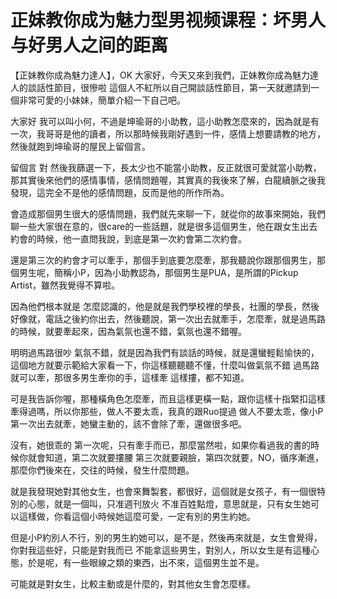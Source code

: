 # 正妹教你成为魅力型男视频课程：坏男人与好男人之间的距离

【正妹教你成為魅力達人】，OK 大家好，今天又來到我們，正妹教你成為魅力達人的談話性節目，很慘啦 這個人不紅所以自己開談話性節目，第一天就邀請到一個非常可愛的小妹妹，簡單介紹一下自己吧。

大家好 我可以叫小何，不過是坤瑜哥的小助教，這小助教怎麼來的，因為就是有一次，我哥哥是他的讀者，所以那時候我剛好遇到一件，感情上想要請教的地方，然後就跑到坤瑜哥的屋民上留個言。

留個言 對 然後我篩選一下，長太少也不能當小助教，反正就很可愛就當小助教，那其實後來他們的感情事情，感情問題喔，其實真的我後來了解，白龍續脈之後我發現，這完全不是他的感情問題，反而是他的所作所為。

會造成那個男生很大的感情問題，我們就先來聊一下，就從你的故事來開始，我們聊一些大家很在意的，很care的一些話題，就是很多這個男生，他在跟女生出去約會的時候，他一直問我說，到底是第一次約會第二次約會。

還是第三次的約會才可以牽手，那個手到底要怎麼牽，那我聽說你跟那個男生，那個男生呢，簡稱小P，因為小助教認為，那個男生是PUA，是所謂的Pickup Artist，雖然我覺得不算啦。

因為他們根本就是 怎麼認識的，他是就是我們學校裡的學長，社團的學長，然後好像就，電話之後約你出去，然後聽說，第一次出去就牽手，怎麼牽，就是過馬路的時候，就要牽起來，因為氣氛也還不錯，氣氛也還不錯喔。

明明過馬路很吵 氣氛不錯，就是因為我們有談話的時候，就是還蠻輕鬆愉快的，這個地方就要示範給大家看一下，你這樣聽聽聽不懂，什麼叫做氣氛不錯 過馬路就可以牽，那很多男生牽你的手，這樣牽 這樣摟，都不知道。

可是我告訴你喔，那種橫角色怎麼牽，而且這樣更橫一點，跟你這樣十指緊扣這樣牽得過嗎，所以你那些，做人不要太乖，我真的跟Ruo提過 做人不要太乖，像小P第一次出去就牽，她蠻主動的，該不會除了牽，還做很多吧。

沒有，她很乖的 第一次呢，只有牽手而已，那麼當然啦，如果你看過我的書的時候你就會知道，第二次就要摟腰 第三次就要親臉，第四次就要，NO，循序漸進，那麼你們後來在，交往的時候，發生什麼問題。

就是我發現她對其他女生，也會來舞製套，都很好，這個就是女孩子，有一個很特別的心態，就是一個叫，只准週刊放火 不准百姓點燈，意思就是，只有女生她可以這樣做，你看這個小時候她這麼可愛，一定有別的男生約她。

但是小P約別人不行，別的男生約她可以，是不是，然後再來就是，女生會覺得，你對我這些好，只能是對我而已 不能拿這些男生，對別人，所以女生是有這種心態，於是呢，有一些眼線之類的東西，出不來，這個男生並不是。

可能就是對女生，比較主動或是什麼的，對其他女生會怎麼樣。